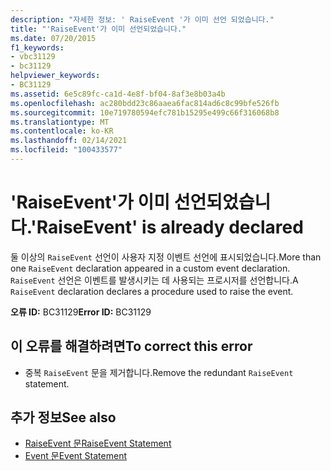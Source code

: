```yaml
---
description: "자세한 정보: ' RaiseEvent '가 이미 선언 되었습니다."
title: "'RaiseEvent'가 이미 선언되었습니다."
ms.date: 07/20/2015
f1_keywords:
- vbc31129
- bc31129
helpviewer_keywords:
- BC31129
ms.assetid: 6e5c89fc-ca1d-4e8f-bf04-8af3e8b03a4b
ms.openlocfilehash: ac280bdd23c86aaea6fac814ad6c8c99bfe526fb
ms.sourcegitcommit: 10e719780594efc781b15295e499c66f316068b8
ms.translationtype: MT
ms.contentlocale: ko-KR
ms.lasthandoff: 02/14/2021
ms.locfileid: "100433577"
---
```

# <a name="raiseevent-is-already-declared"></a><span data-ttu-id="d7342-103">'RaiseEvent'가 이미 선언되었습니다.</span><span class="sxs-lookup"><span data-stu-id="d7342-103">'RaiseEvent' is already declared</span></span>

<span data-ttu-id="d7342-104">둘 이상의 `RaiseEvent` 선언이 사용자 지정 이벤트 선언에 표시되었습니다.</span><span class="sxs-lookup"><span data-stu-id="d7342-104">More than one `RaiseEvent` declaration appeared in a custom event declaration.</span></span> <span data-ttu-id="d7342-105">`RaiseEvent` 선언은 이벤트를 발생시키는 데 사용되는 프로시저를 선언합니다.</span><span class="sxs-lookup"><span data-stu-id="d7342-105">A `RaiseEvent` declaration declares a procedure used to raise the event.</span></span>  
  
 <span data-ttu-id="d7342-106">**오류 ID:** BC31129</span><span class="sxs-lookup"><span data-stu-id="d7342-106">**Error ID:** BC31129</span></span>  
  
## <a name="to-correct-this-error"></a><span data-ttu-id="d7342-107">이 오류를 해결하려면</span><span class="sxs-lookup"><span data-stu-id="d7342-107">To correct this error</span></span>  
  
- <span data-ttu-id="d7342-108">중복 `RaiseEvent` 문을 제거합니다.</span><span class="sxs-lookup"><span data-stu-id="d7342-108">Remove the redundant `RaiseEvent` statement.</span></span>  
  
## <a name="see-also"></a><span data-ttu-id="d7342-109">추가 정보</span><span class="sxs-lookup"><span data-stu-id="d7342-109">See also</span></span>

- [<span data-ttu-id="d7342-110">RaiseEvent 문</span><span class="sxs-lookup"><span data-stu-id="d7342-110">RaiseEvent Statement</span></span>](../language-reference/statements/raiseevent-statement.md)
- [<span data-ttu-id="d7342-111">Event 문</span><span class="sxs-lookup"><span data-stu-id="d7342-111">Event Statement</span></span>](../language-reference/statements/event-statement.md)

